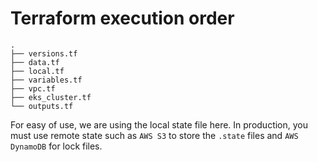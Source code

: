 # Terraform execution order

```
.
├── versions.tf
├── data.tf
├── local.tf
├── variables.tf
├── vpc.tf
├── eks_cluster.tf
└── outputs.tf 
```

For easy of use, we are using the local state file here. In production, you 
must use remote state such as `AWS S3` to store the `.state` files and 
`AWS DynamoDB` for lock files.

